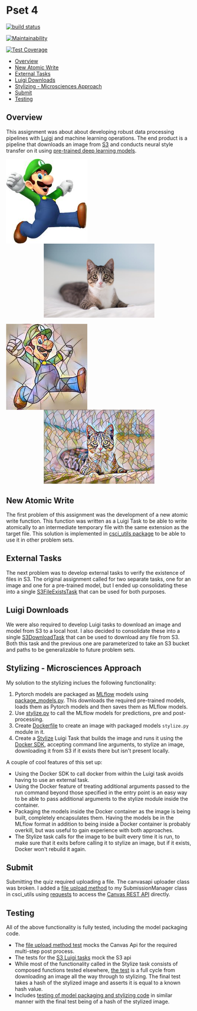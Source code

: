 # Pset 4

[![build status](https://github.com/csci-e-29/2021sp-pset-4-CalebEverett/actions/workflows/build.yml/badge.svg)](https://github.com/csci-e-29/2021sp-pset-4-CalebEverett/actions/workflows/build.yml)

[![Maintainability](https://api.codeclimate.com/v1/badges/845d0566795e550b2bec/maintainability)](https://codeclimate.com/repos/607069f150062b51d3001736/maintainability)

[![Test Coverage](https://api.codeclimate.com/v1/badges/845d0566795e550b2bec/test_coverage)](https://codeclimate.com/repos/607069f150062b51d3001736/test_coverage)

<!-- START doctoc generated TOC please keep comment here to allow auto update -->
<!-- DON'T EDIT THIS SECTION, INSTEAD RE-RUN doctoc TO UPDATE -->

- [Overview](#overview)
- [New Atomic Write](#new-atomic-write)
- [External Tasks](#external-tasks)
- [Luigi Downloads](#luigi-downloads)
- [Stylizing - Microsciences Approach](#stylizing---microsciences-approach)
- [Submit](#submit)
- [Testing](#testing)

<!-- END doctoc generated TOC please keep comment here to allow auto update -->

## Overview

This assignment was about about developing robust data processing pipelines with [Luigi](https://luigi.readthedocs.io/en/stable/) and machine learning operations. The end product is a pipeline that downloads an image from [S3](https://docs.aws.amazon.com/s3/index.html) and conducts neural style transfer on it using [pre-trained deep learning models](https://github.com/abhiskk/fast-neural-style).


<p align="center">
  <img src="pset_4/images/luigi.jpg" align="left"><img width=300 src="pset_4/images/cat.jpg">
</p>

<p align="center">
  <img src="pset_4/images/luigi_mosaic.jpg" align="left"><img width=300 src="pset_4/images/cat_mosaic.jpg">
</p>

## New Atomic Write
The first problem of this assignment was the development of a new atomic write function. This function was written as a Luigi Task to be able to write atomically to an intermediate temporary file with the same extension as the target file. This solution is implemented in [csci_utils package](https://github.com/csci-e-29/2021sp-csci-utils-CalebEverett/blob/ca4cd04ec0f7bc73735c89618c0932da2dbe640b/src/csci_utils/luigi/__init__.py#L45) to be able to use it in other problem sets.

## External Tasks
The next problem was to develop external tasks to verify the existence of files in S3. The original assignment called for two separate tasks, one for an image and one for a pre-trained model, but I ended up consolidating these into a single [S3FileExistsTask](https://github.com/csci-e-29/2021sp-csci-utils-CalebEverett/blob/ca4cd04ec0f7bc73735c89618c0932da2dbe640b/src/csci_utils/luigi/__init__.py#L49) that can be used for both purposes.

## Luigi Downloads
We were also required to develop Luigi tasks to download an image and model from S3 to a local host. I also decided to consolidate these into a single [S3DownloadTask](https://github.com/csci-e-29/2021sp-csci-utils-CalebEverett/blob/ca4cd04ec0f7bc73735c89618c0932da2dbe640b/src/csci_utils/luigi/__init__.py#L67) that can be used to download any file from S3. Both this task and the previous one are parameterized to take an S3 bucket and paths to be generalizable to future problem sets.

## Stylizing - Microsciences Approach
My solution to the stylizing inclues the following functionality:
1. Pytorch models are packaged as [MLflow](https://www.mlflow.org/docs/latest/index.html) models using [package_models.py](https://github.com/csci-e-29/2021sp-pset-4-CalebEverett/blob/master/pset_4/package_models/package_models.py). This downloads the required pre-trained models, loads them as Pytorch models and then saves them as MLflow models.
2. Use [stylize.py](https://github.com/csci-e-29/2021sp-pset-4-CalebEverett/blob/master/pset_4/stylize.py) to call the MLflow models for predictions, pre and post-processing.
3. Create [Dockerfile](https://github.com/csci-e-29/2021sp-pset-4-CalebEverett/blob/master/pset_4/Dockerfile) to create an image with packaged models `stylize.py` module in it.
4. Create a [Stylize](https://github.com/csci-e-29/2021sp-pset-4-CalebEverett/blob/master/pset_4/__init__.py) Luigi Task that builds the image and runs it using the [Docker SDK](https://github.com/csci-e-29/2021sp-pset-4-CalebEverett/blob/master/pset_4/__init__.py), accepting command line arguments, to stylize an image, downloading it from S3 if it exists there but isn't present locally.

A couple of cool features of this set up:
   * Using the Docker SDK to call docker from within the Luigi task avoids having to use an external task.
   * Using the Docker feature of treating additional arguments passed to the run command beyond those specified in the entry point is an easy way to be able to pass additional arguments to the stylize module inside the container.
   * Packaging the models inside the Docker container as the image is being built, completely encapsulates them. Having the models be in the MLflow format in addition to being inside a Docker container is probably overkill, but was useful to gain experience with both approaches.
   * The Stylize task calls for the image to be built every time it is run, to make sure that it exits before calling it to stylize an image, but if it exists, Docker won't rebuild it again.

## Submit
Submitting the quiz required uploading a file. The canvasapi uploader class was broken. I added a [file upload method](https://github.com/csci-e-29/2021sp-csci-utils-CalebEverett/blob/ca4cd04ec0f7bc73735c89618c0932da2dbe640b/src/csci_utils/canvas_utils/__init__.py#L281) to my SubmissionManager class in csci_utils using [requests](https://docs.python-requests.org/en/master/) to access the [Canvas REST API](https://canvas.instructure.com/doc/api/) directly.

## Testing
All of the above functionality is fully tested, including the model packaging code.
* The [file upload method test](https://github.com/csci-e-29/2021sp-csci-utils-CalebEverett/blob/ca4cd04ec0f7bc73735c89618c0932da2dbe640b/src/csci_utils/canvas_utils/tests.py#L264) mocks the Canvas Api for the required multi-step post process.
* The tests for the [S3 Luigi tasks](https://github.com/csci-e-29/2021sp-csci-utils-CalebEverett/blob/ca4cd04ec0f7bc73735c89618c0932da2dbe640b/src/csci_utils/luigi/tests.py#L67) mock the S3 api
* While most of the functionality called in the Stylize task consists of composed functions tested elsewhere, [the test](https://github.com/csci-e-29/2021sp-pset-4-CalebEverett/blob/e1ee5859eee7e96242662d28001165dd3e63ea76/tests/test_pset.py#L19) is a full cycle from downloading an image all the way through to stylizing. The final test takes a hash of the stylized image and asserts it is equal to a known hash value.
* Includes [testing of model packaging and stylizing code](https://github.com/csci-e-29/2021sp-pset-4-CalebEverett/blob/e1ee5859eee7e96242662d28001165dd3e63ea76/tests/test_pset.py#L53) in similar manner with the final test being of a hash of the stylized image.
